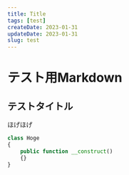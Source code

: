 ```yaml
---
title: Title
tags: [test]
createDate: 2023-01-31
updateDate: 2023-01-31
slug: test
---
```


# テスト用Markdown

## テストタイトル

ほげほげ
```php
class Hoge
{
    public function __construct()
    {}
}
```
